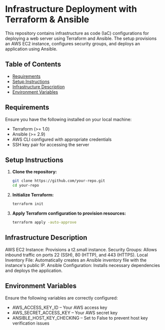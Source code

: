 # Infrastructure Deployment with Terraform & Ansible

This repository contains infrastructure as code (IaC) configurations for deploying a web server using Terraform and Ansible. The setup provisions an AWS EC2 instance, configures security groups, and deploys an application using Ansible.

## Table of Contents
- [Requirements](#requirements)
- [Setup Instructions](#setup-instructions)
- [Infrastructure Description](#infrastructure-description)
- [Environment Variables](#environment-variables)

## Requirements
Ensure you have the following installed on your local machine:
- Terraform (>= 1.0)
- Ansible (>= 2.9)
- AWS CLI configured with appropriate credentials
- SSH key pair for accessing the server

## Setup Instructions

1. **Clone the repository:**
   ```sh
   git clone https://github.com/your-repo.git
   cd your-repo

2. **Initialize Terraform:**
    ```sh
    terraform init

3. **Apply Terraform configuration to provision resources:**
    ```sh
    terraform apply -auto-approve


## Infrastructure Description

AWS EC2 Instance: Provisions a t2.small instance.
Security Groups: Allows inbound traffic on ports 22 (SSH), 80 (HTTP), and 443 (HTTPS).
Local Inventory File: Automatically creates an Ansible inventory file with the instance's public IP.
Ansible Configuration: Installs necessary dependencies and deploys the application.

## Environment Variables
Ensure the following variables are correctly configured:

- AWS_ACCESS_KEY_ID – Your AWS access key
- AWS_SECRET_ACCESS_KEY – Your AWS secret key
- ANSIBLE_HOST_KEY_CHECKING – Set to False to prevent host key verification issues